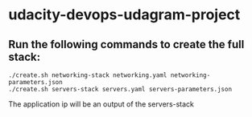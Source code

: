 # udacity-devops-udagram-project

## Run the following commands to create the full stack:

```
./create.sh networking-stack networking.yaml networking-parameters.json  
./create.sh servers-stack servers.yaml servers-parameters.json  
```

The application ip will be an output of the servers-stack
